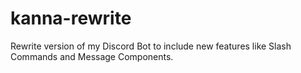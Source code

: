 # kanna-rewrite
Rewrite version of my Discord Bot to include new features like Slash Commands and Message Components. 
